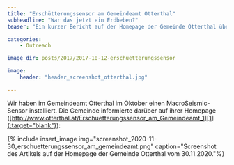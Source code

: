 ```yaml
---
title: "Erschütterungssensor am Gemeindeamt Otterthal"
subheadline: "War das jetzt ein Erdbeben?"
teaser: "Ein kurzer Bericht auf der Homepage der Gemeinde Otterthal über die Installation eines MSS am Gemeindeamt Otterthal."

categories:
    - Outreach

image_dir: posts/2017/2017-10-12-erschuetterungssensor

image:
    header: "header_screenshot_otterthal.jpg"

---
```

Wir haben im Gemeindeamt Otterthal im Oktober einen MacroSeismic-Sensor
installiert. Die Gemeinde informierte darüber auf ihrer Homepage ([http://www.otterthal.at/Erschuetterungssensor_am_Gemeindeamt_1][1]{:target="blank"}):

{% include insert_image img="screenshot_2020-11-30_erschuetterungssensor_am_gemeindeamt.png" caption="Screenshot des Artikels auf der Homepage der Gemeinde Otterthal vom 30.11.2020."%}

[1]: http://www.otterthal.at/Erschuetterungssensor_am_Gemeindeamt_1

